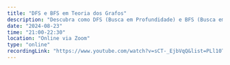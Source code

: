 ```yaml
---
title: "DFS e BFS em Teoria dos Grafos"
description: "Descubra como DFS (Busca em Profundidade) e BFS (Busca em Largura) transformam a teoria dos grafos em soluções práticas. Vamos explorar suas aplicações e impacto nas estruturas de dados e algoritmos."
date: "2024-08-23"
time: "21:00-22:30"
location: "Online via Zoom"
type: "online"
recordingLink: "https://www.youtube.com/watch?v=sCT-_EjbVqQ&list=PLl10TyPY67Jgbh4QdRlRKr-7PjB9i5hWg"
---
```


